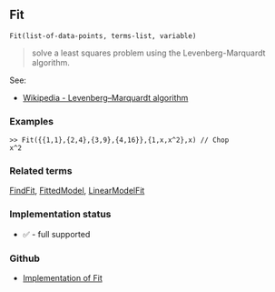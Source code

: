 ## Fit  

```
Fit(list-of-data-points, terms-list, variable)
```
 
> solve a least squares problem using the Levenberg-Marquardt algorithm.
   
See:  
* [Wikipedia - Levenberg–Marquardt algorithm](https://en.wikipedia.org/wiki/Levenberg%E2%80%93Marquardt_algorithm) 
 
### Examples

```
>> Fit({{1,1},{2,4},{3,9},{4,16}},{1,x,x^2},x) // Chop
x^2
```

### Related terms 
[FindFit](FindFit.md), [FittedModel](FittedModel.md), [LinearModelFit](LinearModelFit.md) 



### Implementation status

* &#x2705; - full supported

### Github

* [Implementation of Fit](https://github.com/axkr/symja_android_library/blob/master/symja_android_library/matheclipse-core/src/main/java/org/matheclipse/core/builtin/CurveFitterFunctions.java#L290) 
